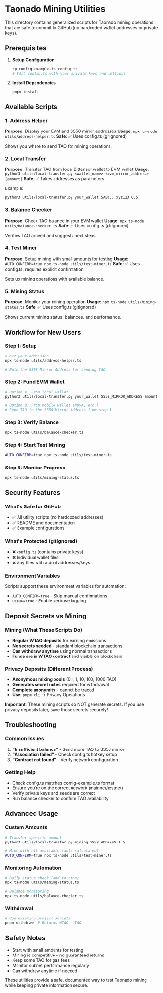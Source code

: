 # Taonado Mining Utilities

This directory contains generalized scripts for Taonado mining operations that are safe to commit to GitHub (no hardcoded wallet addresses or private keys).

## Prerequisites

1. **Setup Configuration**
   ```bash
   cp config-example.ts config.ts
   # Edit config.ts with your private keys and settings
   ```

2. **Install Dependencies**
   ```bash
   pnpm install
   ```

## Available Scripts

### 1. Address Helper
**Purpose**: Display your EVM and SS58 mirror addresses
**Usage**: `npx ts-node utils/address-helper.ts`
**Safe**: ✅ Uses config.ts (gitignored)

Shows you where to send TAO for mining operations.

### 2. Local Transfer
**Purpose**: Transfer TAO from local Bittensor wallet to EVM wallet
**Usage**: `python3 utils/local-transfer.py <wallet_name> <evm_mirror_address> [amount]`
**Safe**: ✅ Takes addresses as parameters

Example:
```bash
python3 utils/local-transfer.py your_wallet 5ABC...xyz123 0.5
```

### 3. Balance Checker
**Purpose**: Check TAO balance in your EVM wallet
**Usage**: `npx ts-node utils/balance-checker.ts`
**Safe**: ✅ Uses config.ts (gitignored)

Verifies TAO arrived and suggests next steps.

### 4. Test Miner
**Purpose**: Setup mining with small amounts for testing
**Usage**: `AUTO_CONFIRM=true npx ts-node utils/test-miner.ts`
**Safe**: ✅ Uses config.ts, requires explicit confirmation

Sets up mining operations with available balance.

### 5. Mining Status
**Purpose**: Monitor your mining operation
**Usage**: `npx ts-node utils/mining-status.ts`
**Safe**: ✅ Uses config.ts (gitignored)

Shows current mining status, balances, and performance.

## Workflow for New Users

### Step 1: Setup
```bash
# Get your addresses
npx ts-node utils/address-helper.ts

# Note the SS58 Mirror Address for sending TAO
```

### Step 2: Fund EVM Wallet
```bash
# Option A: From local wallet
python3 utils/local-transfer.py your_wallet SS58_MIRROR_ADDRESS amount

# Option B: From mobile wallet (NOVA, etc.)
# Send TAO to the SS58 Mirror Address from step 1
```

### Step 3: Verify Balance
```bash
npx ts-node utils/balance-checker.ts
```

### Step 4: Start Test Mining
```bash
AUTO_CONFIRM=true npx ts-node utils/test-miner.ts
```

### Step 5: Monitor Progress
```bash
npx ts-node utils/mining-status.ts
```

## Security Features

### What's Safe for GitHub
- ✅ All utility scripts (no hardcoded addresses)
- ✅ README and documentation
- ✅ Example configurations

### What's Protected (gitignored)
- ❌ `config.ts` (contains private keys)
- ❌ Individual wallet files
- ❌ Any files with actual addresses/keys

### Environment Variables
Scripts support these environment variables for automation:
- `AUTO_CONFIRM=true` - Skip manual confirmations
- `DEBUG=true` - Enable verbose logging

## Deposit Secrets vs Mining

### Mining (What These Scripts Do)
- **Regular WTAO deposits** for earning emissions
- **No secrets needed** - standard blockchain transactions
- **Can withdraw anytime** using normal transactions
- **Funds are in WTAO contract** and visible on blockchain

### Privacy Deposits (Different Process)
- **Anonymous mixing pools** (0.1, 1, 10, 100, 1000 TAO)
- **Generates secret notes** required for withdrawal
- **Complete anonymity** - cannot be traced
- **Use**: `pnpm cli` → Privacy Operations

**Important**: These mining scripts do NOT generate secrets. If you use privacy deposits later, save those secrets securely!

## Troubleshooting

### Common Issues
1. **"Insufficient balance"** - Send more TAO to SS58 mirror
2. **"Association failed"** - Check config.ts hotkey setup
3. **"Contract not found"** - Verify network configuration

### Getting Help
- Check config.ts matches config-example.ts format
- Ensure you're on the correct network (mainnet/testnet)
- Verify private keys and seeds are correct
- Run balance checker to confirm TAO availability

## Advanced Usage

### Custom Amounts
```bash
# Transfer specific amount
python3 utils/local-transfer.py mining SS58_ADDRESS 1.5

# Mine with all available (auto-calculated)
AUTO_CONFIRM=true npx ts-node utils/test-miner.ts
```

### Monitoring Automation
```bash
# Daily status check (add to cron)
npx ts-node utils/mining-status.ts

# Balance monitoring
npx ts-node utils/balance-checker.ts
```

### Withdrawal
```bash
# Use existing project scripts
pnpm withdraw  # Returns WTAO → TAO
```

## Safety Notes

- Start with small amounts for testing
- Mining is competitive - no guaranteed returns
- Keep some TAO for gas fees
- Monitor subnet performance regularly
- Can withdraw anytime if needed

These utilities provide a safe, documented way to test Taonado mining while keeping private information secure.